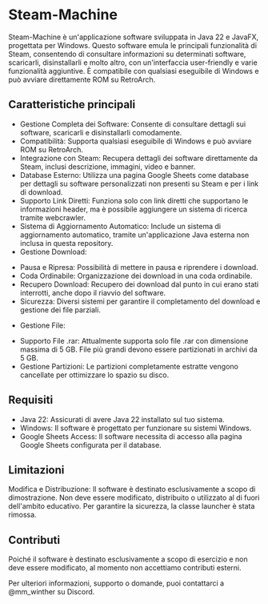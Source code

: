 # Steam-Machine

Steam-Machine è un'applicazione software sviluppata in Java 22 e JavaFX, progettata per Windows. Questo software emula le principali funzionalità di Steam, consentendo di consultare informazioni su determinati software, scaricarli, disinstallarli e molto altro, con un'interfaccia user-friendly e varie funzionalità aggiuntive. È compatibile con qualsiasi eseguibile di Windows e può avviare direttamente ROM su RetroArch.

## Caratteristiche principali

* Gestione Completa dei Software: Consente di consultare dettagli sui software, scaricarli e disinstallarli comodamente.
* Compatibilità: Supporta qualsiasi eseguibile di Windows e può avviare ROM su RetroArch.
* Integrazione con Steam: Recupera dettagli dei software direttamente da Steam, inclusi descrizione, immagini, video e banner.
* Database Esterno: Utilizza una pagina Google Sheets come database per dettagli su software personalizzati non presenti su Steam e per i link di download.
* Supporto Link Diretti: Funziona solo con link diretti che supportano le informazioni header, ma è possibile aggiungere un sistema di ricerca tramite webcrawler.
* Sistema di Aggiornamento Automatico: Include un sistema di aggiornamento automatico, tramite un'applicazione Java esterna non inclusa in questa repository.
* Gestione Download:
- Pausa e Ripresa: Possibilità di mettere in pausa e riprendere i download.
- Coda Ordinabile: Organizzazione dei download in una coda ordinabile.
- Recupero Download: Recupero dei download dal punto in cui erano stati interrotti, anche dopo il riavvio del software.
- Sicurezza: Diversi sistemi per garantire il completamento del download e gestione dei file parziali.
* Gestione File:
- Supporto File .rar: Attualmente supporta solo file .rar con dimensione massima di 5 GB. File più grandi devono essere partizionati in archivi da 5 GB.
- Gestione Partizioni: Le partizioni completamente estratte vengono cancellate per ottimizzare lo spazio su disco.

## Requisiti

* Java 22: Assicurati di avere Java 22 installato sul tuo sistema.
* Windows: Il software è progettato per funzionare su sistemi Windows.
* Google Sheets Access: Il software necessita di accesso alla pagina Google Sheets configurata per il database.

## Limitazioni

Modifica e Distribuzione: Il software è destinato esclusivamente a scopo di dimostrazione. Non deve essere modificato, distribuito o utilizzato al di fuori dell'ambito educativo. Per garantire la sicurezza, la classe launcher è stata rimossa.

## Contributi

Poiché il software è destinato esclusivamente a scopo di esercizio e non deve essere modificato, al momento non accettiamo contributi esterni.

Per ulteriori informazioni, supporto o domande, puoi contattarci a @mm_winther su Discord.
